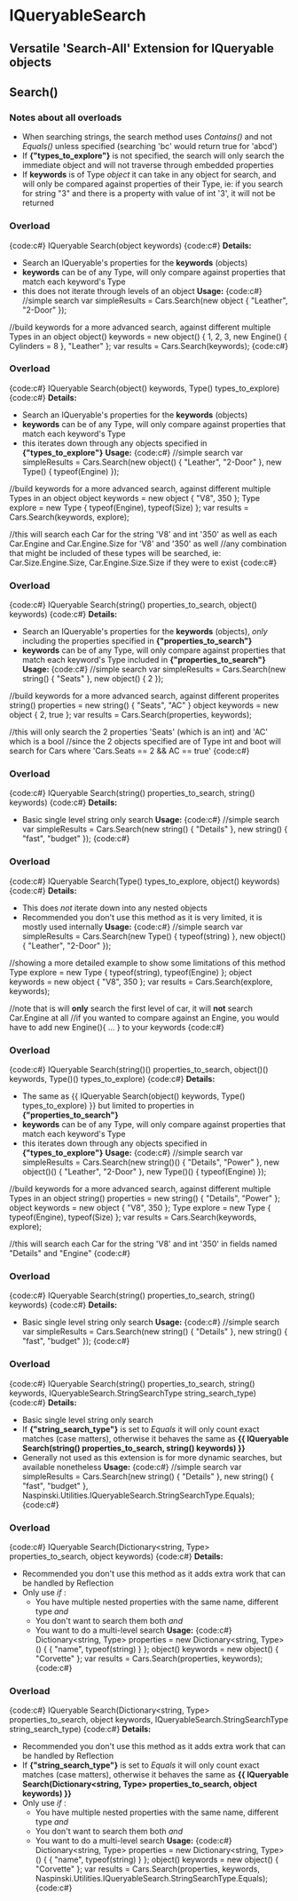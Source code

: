 # IQueryableSearch
Versatile 'Search-All' Extension for IQueryable objects
----
## Search()

### Notes about all overloads
* When searching strings, the search method uses _Contains()_ and not _Equals()_ unless specified (searching 'bc' would return true for 'abcd')
* If **{"types_to_explore"}** is not specified, the search will only search the immediate object and will not traverse through embedded properties
* If **keywords** is of Type _object_ it can take in any object for search, and will only be compared against properties of their Type, ie: if you search for string "3" and there is a property with value of int '3', it will not be returned

### Overload
{code:c#}
IQueryable Search(object[]() keywords)
{code:c#}
**Details:**
* Search an IQueryable's properties for the **keywords** (objects)
* **keywords** can be of any Type, will only compare against properties that match each keyword's Type
* this does not iterate through levels of an object
**Usage:**
{code:c#}
//simple search
var simpleResults = Cars.Search(new object[]() { "Leather", "2-Door" });

//build keywords for a more advanced search, against different multiple Types in an object
object[]()() keywords = new object[]()() { 1, 2, 3, new Engine() { Cylinders = 8 }, "Leather" };
var results = Cars.Search(keywords);
{code:c#}


### Overload
{code:c#}
IQueryable Search(object[]()() keywords, Type[]()() types_to_explore)
{code:c#}
**Details:**
* Search an IQueryable's properties for the **keywords** (objects)
* **keywords** can be of any Type, will only compare against properties that match each keyword's Type
* this iterates down through any objects specified in **{"types_to_explore"}**
**Usage:**
{code:c#}
//simple search
var simpleResults = Cars.Search(new object[]()() { "Leather", "2-Door" }, new Type[]()() { typeof(Engine) });

//build keywords for a more advanced search, against different multiple Types in an object
object[]() keywords = new object { "V8", 350 };
Type[]() explore = new Type { typeof(Engine), typeof(Size) };
var results = Cars.Search(keywords, explore);

//this will search each Car for the string 'V8' and int '350' as well as each Car.Engine and Car.Engine.Size for 'V8' and '350' as well
//any combination that might be included of these types will be searched, ie: Car.Size.Engine.Size, Car.Engine.Size.Size if they were to exist
{code:c#}


### Overload
{code:c#}
IQueryable Search(string[]()() properties_to_search, object[]()() keywords)
{code:c#}
**Details:**
* Search an IQueryable's properties for the **keywords** (objects), _only_ including the properties specified in **{"properties_to_search"}**
* **keywords** can be of any Type, will only compare against properties that match each keyword's Type included in **{"properties_to_search"}**
**Usage:**
{code:c#}
//simple search
var simpleResults = Cars.Search(new string[]()() { "Seats" }, new object[]()() { 2 });

//build keywords for a more advanced search, against different properites
string[]()() properties = new string[]()() { "Seats", "AC" }
object[]() keywords = new object { 2, true };
var results = Cars.Search(properties, keywords);

//this will only search the 2 properties 'Seats' (which is an int) and 'AC' which is a bool
//since the 2 objects specified are of Type int and boot will search for Cars where 'Cars.Seats == 2 && AC == true'
{code:c#}


### Overload
{code:c#}
IQueryable Search(string[]()() properties_to_search, string[]()() keywords)
{code:c#}
**Details:**
* Basic single level string only search
**Usage:**
{code:c#}
//simple search
var simpleResults = Cars.Search(new string[]()() { "Details" }, new string[]()() { "fast", "budget" });
{code:c#}


### Overload
{code:c#}
IQueryable Search(Type[]()() types_to_explore, object[]()() keywords)
{code:c#}
**Details:**
* This does _not_ iterate down into any nested objects
* Recommended you don't use this method as it is very limited, it is mostly used internally
**Usage:**
{code:c#}
//simple search
var simpleResults = Cars.Search(new Type[]()() { typeof(string) }, new object[]()() { "Leather", "2-Door" });

//showing a more detailed example to show some limitations of this method
Type[]() explore = new Type { typeof(string), typeof(Engine) };
object[]() keywords = new object { "V8", 350 };
var results = Cars.Search(explore, keywords);

//note that is will **only** search the first level of car, it will **not** search Car.Engine at all
//if you wanted to compare against an Engine, you would have to add new Engine(){ ... } to your keywords
{code:c#}


### Overload
{code:c#}
IQueryable Search(string[]()()() properties_to_search, object[]()()() keywords, Type[]()()() types_to_explore)
{code:c#}
**Details:**
* The same as {{ IQueryable Search(object[]()() keywords, Type[]()() types_to_explore) }} but limited to properties in **{"properties_to_search"}**
* **keywords** can be of any Type, will only compare against properties that match each keyword's Type
* this iterates down through any objects specified in **{"types_to_explore"}**
**Usage:**
{code:c#}
//simple search
var simpleResults = Cars.Search(new string[]()()() { "Details", "Power" }, new object[]()()() { "Leather", "2-Door" }, new Type[]()()() { typeof(Engine) });

//build keywords for a more advanced search, against different multiple Types in an object
string[]()() properties = new string[]()() { "Details", "Power" };
object[]() keywords = new object { "V8", 350 };
Type[]() explore = new Type { typeof(Engine), typeof(Size) };
var results = Cars.Search(keywords, explore);

//this will search each Car for the string 'V8' and int '350' in fields named "Details" and "Engine"
{code:c#}


### Overload
{code:c#}
IQueryable Search(string[]()() properties_to_search, string[]()() keywords)
{code:c#}
**Details:**
* Basic single level string only search
**Usage:**
{code:c#}
//simple search
var simpleResults = Cars.Search(new string[]()() { "Details" }, new string[]()() { "fast", "budget" });
{code:c#}


### Overload
{code:c#}
IQueryable Search(string[]()() properties_to_search, string[]()() keywords, 
    IQueryableSearch.StringSearchType string_search_type)
{code:c#}
**Details:**
* Basic single level string only search
* If **{"string_search_type"}** is set to _Equals_ it will only count exact matches (case matters), otherwise it behaves the same as **{{ IQueryable Search(string[]()() properties_to_search, string[]()() keywords) }}**
* Generally not used as this extension is for more dynamic searches, but available nonetheless
**Usage:**
{code:c#}
//simple search
var simpleResults = Cars.Search(new string[]()() { "Details" }, new string[]()() { "fast", "budget" },
    Naspinski.Utilities.IQueryableSearch.StringSearchType.Equals);
{code:c#}


### Overload
{code:c#}
IQueryable Search(Dictionary<string, Type> properties_to_search, object[]() keywords)
{code:c#}
**Details:**
* Recommended you don't use this method as it adds extra work that can be handled by Reflection
* Only use _if_ :
	* You have multiple nested properties with the same name, different type _and_
	* You don't want to search them both _and_
	* You want to do a multi-level search
**Usage:**
{code:c#}
Dictionary<string, Type> properties = new Dictionary<string, Type>() { { "name", typeof(string) } };
object[]()() keywords = new object[]()() { "Corvette" };
var results = Cars.Search(properties, keywords);
{code:c#}


### Overload
{code:c#}
IQueryable Search(Dictionary<string, Type> properties_to_search, object[]() keywords,
    IQueryableSearch.StringSearchType string_search_type)
{code:c#}
**Details:**
* Recommended you don't use this method as it adds extra work that can be handled by Reflection
* If **{"string_search_type"}** is set to _Equals_ it will only count exact matches (case matters), otherwise it behaves the same as **{{ IQueryable Search(Dictionary<string, Type> properties_to_search, object[]() keywords) }}**
* Only use _if_ :
	* You have multiple nested properties with the same name, different type _and_
	* You don't want to search them both _and_
	* You want to do a multi-level search
**Usage:**
{code:c#}
Dictionary<string, Type> properties = new Dictionary<string, Type>() { { "name", typeof(string) } };
object[]()() keywords = new object[]()() { "Corvette" };
var results = Cars.Search(properties, keywords, Naspinski.Utilities.IQueryableSearch.StringSearchType.Equals);
{code:c#}
